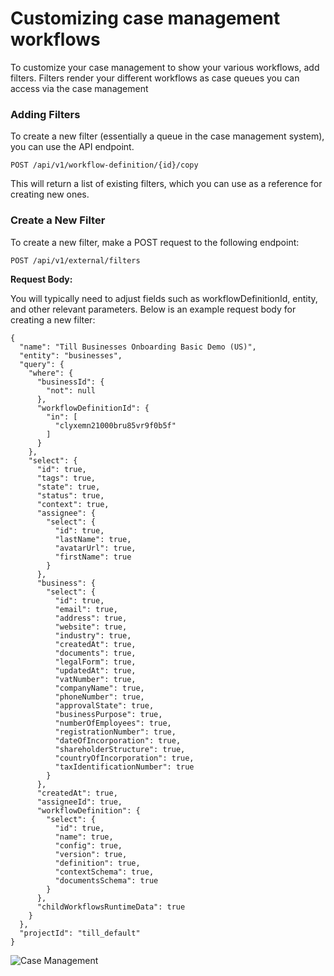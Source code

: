# Customizing case management workflows

To customize your case management to show your various workflows, add filters.
Filters render your different workflows as case queues you can access via the case management

### Adding Filters

To create a new filter (essentially a queue in the case management system), you can use the API endpoint.

```POST /api/v1/workflow-definition/{id}/copy```

This will return a list of existing filters, which you can use as a reference for creating new ones.

### Create a New Filter

To create a new filter, make a POST request to the following endpoint:

```POST /api/v1/external/filters```

**Request Body:**

You will typically need to adjust fields such as workflowDefinitionId, entity, and other relevant parameters. Below is an example request body for creating a new filter:

```
{
  "name": "Till Businesses Onboarding Basic Demo (US)",
  "entity": "businesses",
  "query": {
    "where": {
      "businessId": {
        "not": null
      },
      "workflowDefinitionId": {
        "in": [
          "clyxemn21000bru85vr9f0b5f"
        ]
      }
    },
    "select": {
      "id": true,
      "tags": true,
      "state": true,
      "status": true,
      "context": true,
      "assignee": {
        "select": {
          "id": true,
          "lastName": true,
          "avatarUrl": true,
          "firstName": true
        }
      },
      "business": {
        "select": {
          "id": true,
          "email": true,
          "address": true,
          "website": true,
          "industry": true,
          "createdAt": true,
          "documents": true,
          "legalForm": true,
          "updatedAt": true,
          "vatNumber": true,
          "companyName": true,
          "phoneNumber": true,
          "approvalState": true,
          "businessPurpose": true,
          "numberOfEmployees": true,
          "registrationNumber": true,
          "dateOfIncorporation": true,
          "shareholderStructure": true,
          "countryOfIncorporation": true,
          "taxIdentificationNumber": true
        }
      },
      "createdAt": true,
      "assigneeId": true,
      "workflowDefinition": {
        "select": {
          "id": true,
          "name": true,
          "config": true,
          "version": true,
          "definition": true,
          "contextSchema": true,
          "documentsSchema": true
        }
      },
      "childWorkflowsRuntimeData": true
    }
  },
  "projectId": "till_default"
}

```



<img title="Case Management" alt="Case Management" src="https://uploads-ssl.webflow.com/62a3bad46800eb4715b2faf1/669ed579568cee8d639bcaf1_filters_api.gif">
